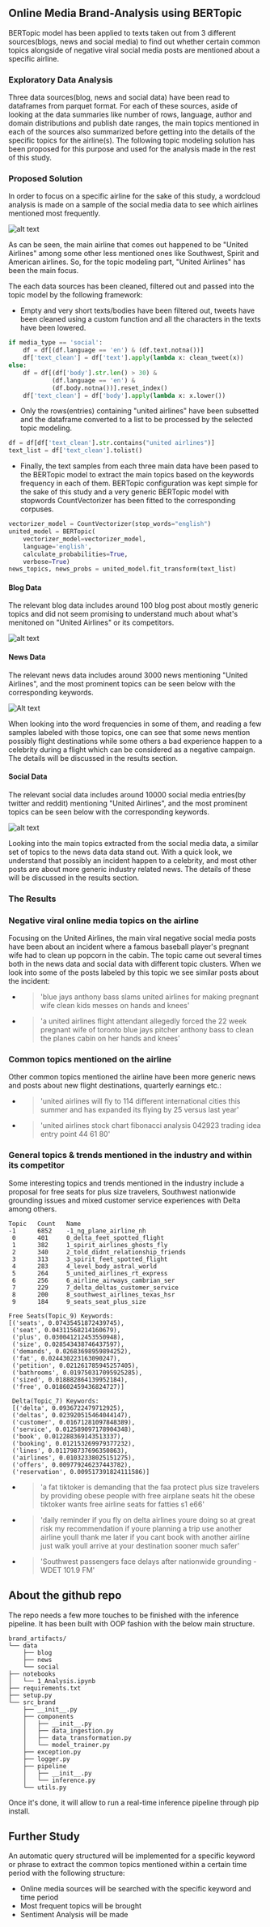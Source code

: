 ## Online Media Brand-Analysis using BERTopic 
BERTopic model has been applied to texts taken out from 3 different sources(blogs, news and social media) to find out whether certain common topics alongside of negative viral social media posts are mentioned about a specific airline.

### Exploratory Data Analysis
Three data sources(blog, news and social data) have been read to dataframes from parquet format. For each of these sources, aside of looking at the data summaries like number of rows, language, author and domain distributions and publish date ranges, the main topics mentioned in each of the sources also summarized before getting into the details of the specific topics for the airline(s). The following topic modeling solution has been proposed for this purpose and used for the analysis made in the rest of this study.

### Proposed Solution
In order to focus on a specific airline for the sake of this study, a wordcloud analysis is made on a sample of the social media data to see which airlines mentioned most frequently.

![alt text](/images/wordcloud.png) 

As can be seen, the main airline that comes out happened to be "United Airlines" among some other less mentioned ones like Southwest, Spirit and American airlines. So, for the topic modeling part, "United Airlines" has been the main focus.

The each data sources has been cleaned, filtered out and passed into the topic model by the following framework:
- Empty and very short texts/bodies have been filtered out, tweets have been cleaned using a custom function and all the characters in the texts have been lowered. 
```python
if media_type == 'social':
    df = df[(df.language == 'en') & (df.text.notna())]
    df['text_clean'] = df['text'].apply(lambda x: clean_tweet(x))
else:
    df = df[(df['body'].str.len() > 30) &
            (df.language == 'en') &
            (df.body.notna())].reset_index()
    df['text_clean'] = df['body'].apply(lambda x: x.lower())
```

- Only the rows(entries) containing "united airlines" have been subsetted and the dataframe converted to a list to be processed by the selected topic modeling.
```python
df = df[df['text_clean'].str.contains("united airlines")]
text_list = df['text_clean'].tolist()
```

- Finally, the text samples from each three main data have been pased to the BERTopic model to extract the main topics based on the keywords frequency in each of them. BERTopic configuration was kept simple for the sake of this study and a very generic BERTopic model with stopwords CountVectorizer has been fitted to the corresponding corpuses.    
```python
vectorizer_model = CountVectorizer(stop_words="english")
united_model = BERTopic(
    vectorizer_model=vectorizer_model, 
    language='english', 
    calculate_probabilities=True,
    verbose=True)
news_topics, news_probs = united_model.fit_transform(text_list)    
```

#### Blog Data
The relevant blog data includes around 100 blog post about mostly generic topics and did not seem promising to understand much about what's menitoned on "United Airlines" or its competitors.

![alt text](/images/blog_summary.png)


#### News Data
The relevant news data includes around 3000 news mentioning "United Airlines", and the most prominent topics can be seen below with the corresponding keywords.

![Alt text](/images/news_summary.png)

When looking into the word frequencies in some of them, and reading a few samples labeled with those topics, one can see that some news mention possibly flight destinations while some others a bad experience happen to a celebrity during a flight which can be considered as a negative campaign. The details will be discussed in the results section.      

#### Social Data
The relevant social data includes around 10000 social media entries(by twitter and reddit) mentioning "United Airlines", and the most prominent topics can be seen below with the corresponding keywords.

![alt text](/images/social_summary.png)

Looking into the main topics extracted from the social media data, a similar set of topics to the news data data stand out. With a quick look, we understand that possibly an incident happen to a celebrity, and most other posts are about more generic industry related news.
The details of these will be discussed in the results section.      


### The Results 

### Negative viral online media topics on the airline
Focusing on the United Airlines, the main viral negative social media posts have been about an incident where a famous baseball player's pregnant wife had to clean up popcorn in the cabin. The topic came out several times both in the news data and social data with different topic clusters. When we look into some of the posts labeled by this topic we see similar posts about the incident:
- > 'blue jays anthony bass slams united airlines for making pregnant wife clean kids messes on hands and knees'

- > 'a united airlines flight attendant allegedly forced the 22 week pregnant wife of toronto blue jays pitcher anthony bass to clean the planes cabin on her hands and knees' 

### Common topics mentioned on the airline
Other common topics mentioned the airline have been more generic news and posts about new flight destinations, quarterly earnings etc.:
- > 'united airlines will fly to 114 different international cities this summer and has expanded its flying by 25 versus last year' 
- > 'united airlines stock chart fibonacci analysis 042923 trading idea entry point 44 61 80'

### General topics & trends mentioned in the industry and within its competitor

Some interesting topics and trends mentioned in the industry include a proposal for free seats for plus size travelers, Southwest nationwide grounding issues and mixed customer service experiences with Delta among others.

```
Topic	Count	Name
-1	    6852	-1_ng_plane_airline_nh
 0	    401	    0_delta_feet_spotted_flight
 1	    382	    1_spirit_airlines_ghosts_fly
 2	    340	    2_told_didnt_relationship_friends
 3	    313	    3_spirit_feet_spotted_flight
 4	    283	    4_level_body_astral_world
 5	    264	    5_united_airlines_rt_express
 6	    256	    6_airline_airways_cambrian_ser
 7	    229	    7_delta_deltas_customer_service
 8	    200	    8_southwest_airlines_texas_hsr
 9	    184	    9_seats_seat_plus_size

Free Seats(Topic_9) Keywords:
[('seats', 0.07435451872439745),
 ('seat', 0.04311568214160679),
 ('plus', 0.030041212453550948),
 ('size', 0.028543438746437597),
 ('demands', 0.02683698959894252),
 ('fat', 0.024430223163090247),
 ('petition', 0.021261785945257405),
 ('bathrooms', 0.019750317095925285),
 ('sized', 0.018882864139952184),
 ('free', 0.018602459436824727)]
 
 Delta(Topic_7) Keywords:
 [('delta', 0.0936722479712925),
 ('deltas', 0.023920515464044147),
 ('customer', 0.01671281097848389),
 ('service', 0.012589097178904348),
 ('book', 0.012288369143513337),
 ('booking', 0.012153269979377232),
 ('lines', 0.011798737696350863),
 ('airlines', 0.01032338025151275),
 ('offers', 0.009779246237443782),
 ('reservation', 0.009517391824111586)]
 ```
- >  'a fat tiktoker is demanding that the faa protect plus size travelers by providing obese people with free airplane seats hit the obese tiktoker wants free airline seats for fatties s1 e66'
- > 'daily reminder if you fly on delta airlines youre doing so at great risk my recommendation if youre planning a trip use another airline youll thank me later if you cant book with another airline just walk youll arrive at your destination sooner much safer'

- > 'Southwest passengers face delays after nationwide grounding - WDET 101.9 FM'


## About the github repo
The repo needs a few more touches to be finished with the inference pipeline. 
It has been built with OOP fashion with the below main structure.
```
brand_artifacts/
└── data
    ├── blog
    ├── news
    └── social
├── notebooks
│   └── 1_Analysis.ipynb
├── requirements.txt
├── setup.py
└── src_brand
    ├── __init__.py
    ├── components
    │   ├── __init__.py
    │   ├── data_ingestion.py
    │   ├── data_transformation.py
    │   └── model_trainer.py
    ├── exception.py
    ├── logger.py
    ├── pipeline
    │   ├── __init__.py
    │   └── inference.py
    └── utils.py
 ```   
Once it's done, it will allow to run a real-time inference pipeline through pip install.



## Further Study

An automatic query structured will be implemented for a specific keyword or phrase to extract the common topics mentioned within a certain time period with the following structure:

- Online media sources will be searched with the specific keyword and time period
- Most frequent topics will be brought 
- Sentiment Analysis will be made 

